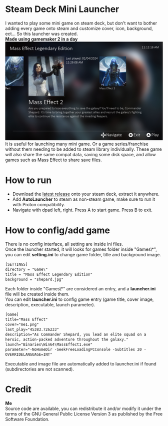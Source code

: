 # Steam Deck Mini Launcher
I wanted to play some mini game on steam deck, but don't want to bother adding every game onto steam and customize cover, icon, background, ect... So this launcher was created.  
**Made using gamemaker 2 in a day**
![alt text](https://github.com/callmeEthan/SteamDeckMiniLauncher/blob/main/Screenshot/screenshot0.png?raw=true)
It is useful for launching many mini game. Or a game series/franchise without them needing to be added to steam library individually. These game will also share the same compat data, saving some disk space, and allow games such as Mass Effect to share save files.
# How to run
- Download the [latest release](https://github.com/callmeEthan/SteamDeckMiniLauncher/releases) onto your steam deck, extract it anywhere.  
- Add **AutoLauncher** to steam as non-steam game, make sure to run it with Proton compatibility.  
- Navigate with dpad left, right. Press A to start game. Press B to exit.
# How to config/add game
There is no config interface, all setting are inside ini files.  
Once the launcher started, it will looks for games folder inside "Games\\\*", you can edit **setting.ini** to change game folder, title and background image.  
```
[SETTINGS]
directory = "Game\"
title = "Mass Effect Legendary Edition"
background = "shepard.jpg"
```
Each folder inside "Games\\\*" are considered an entry, and a **launcher.ini** file will be created inside them.  
You can edit **launcher.ini** to config game entry (game title, cover image, description, executable, launch parameter).  
```
[Game]
title="Mass Effect"
cover="me1.png"
last_play="45383.726233"
description="As Commander Shepard, you lead an elite squad on a heroic, action-packed adventure throughout the galaxy."
launch="Binaries\Win64\MassEffect1.exe"
parameter="-NoHomeDir -SeekFreeLoadingPCConsole -Subtitles 20 -OVERRIDELANGUAGE=INT"
```
Executable and image file are automatically added to launcher.ini if found (subdirectories are not scanned).  
# Credit
**Me**  
Source code are available, you can redistribute it and/or modify it under the terms of the GNU General Public License Version 3 as published by the Free Software Foundation. 

